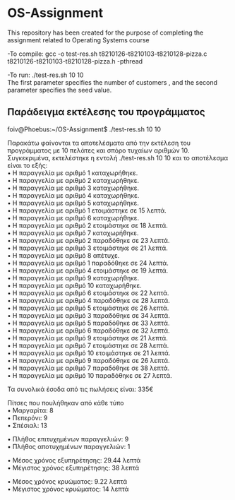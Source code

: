 # OS-Assignment
This repository has been created for the purpose of completing the assignment related to Operating Systems course


-To compile: gcc -o test-res.sh t8210126-t8210103-t8210128-pizza.c t8210126-t8210103-t8210128-pizza.h -pthread

-To run: ./test-res.sh 10 10   
The first parameter specifies the number of customers , and the second parameter specifies the seed value.

## Παράδειγμα εκτέλεσης του προγράμματος 
foiv@Phoebus:~/OS-Assignment$ ./test-res.sh 10 10


Παρακάτω φαίνονται τα αποτελέσματα από την εκτέλεση του προγράμματος με 10 πελάτες και σπόρο τυχαίων αριθμών 10.  Συγκεκριμένα, εκτελέστηκε η εντολή ./test-res.sh 10 10 και το αποτέλεσμα είναι το εξής:  
•	Η παραγγελία με αριθμό 1 καταχωρήθηκε.  
•	Η παραγγελία με αριθμό 2 καταχωρήθηκε.  
•	Η παραγγελία με αριθμό 3 καταχωρήθηκε.  
•	Η παραγγελία με αριθμό 4 καταχωρήθηκε.  
•	Η παραγγελία με αριθμό 5 καταχωρήθηκε.  
•	Η παραγγελία με αριθμό 1 ετοιμάστηκε σε 15 λεπτά.  
•	Η παραγγελία με αριθμό 6 καταχωρήθηκε.  
•	Η παραγγελία με αριθμό 2 ετοιμάστηκε σε 18 λεπτά.  
•	Η παραγγελία με αριθμό 7 καταχωρήθηκε.  
•	Η παραγγελία με αριθμό 2 παραδόθηκε σε 23 λεπτά.  
•	Η παραγγελία με αριθμό 3 ετοιμάστηκε σε 21 λεπτά.  
•	Η παραγγελία με αριθμό 8 απέτυχε.  
•	Η παραγγελία με αριθμό 1 παραδόθηκε σε 24 λεπτά.  
•	Η παραγγελία με αριθμό 4 ετοιμάστηκε σε 19 λεπτά.  
•	Η παραγγελία με αριθμό 9 καταχωρήθηκε.  
•	Η παραγγελία με αριθμό 10 καταχωρήθηκε.  
•	Η παραγγελία με αριθμό 6 ετοιμάστηκε σε 22 λεπτά.  
•	Η παραγγελία με αριθμό 4 παραδόθηκε σε 28 λεπτά.  
•	Η παραγγελία με αριθμό 5 ετοιμάστηκε σε 26 λεπτά.  
•	Η παραγγελία με αριθμό 3 παραδόθηκε σε 34 λεπτά.  
•	Η παραγγελία με αριθμό 5 παραδόθηκε σε 33 λεπτά.  
•	Η παραγγελία με αριθμό 6 παραδόθηκε σε 32 λεπτά.  
•	Η παραγγελία με αριθμό 9 ετοιμάστηκε σε 21 λεπτά.  
•	Η παραγγελία με αριθμό 7 ετοιμάστηκε σε 28 λεπτά.  
•	Η παραγγελία με αριθμό 10 ετοιμάστηκε σε 21 λεπτά.  
•	Η παραγγελία με αριθμό 9 παραδόθηκε σε 26 λεπτά.  
•	Η παραγγελία με αριθμό 7 παραδόθηκε σε 38 λεπτά.  
•	Η παραγγελία με αριθμό 10 παραδόθηκε σε 27 λεπτά.    
  
Τα συνολικά έσοδα από τις πωλήσεις είναι: 335€    

Πίτσες που πουλήθηκαν από κάθε τύπο  
•	Μαργαρίτα: 8  
•	Πεπερόνι: 9  
•	Σπέσιαλ: 13  
  
•	Πλήθος επιτυχημένων παραγγελιών: 9  
•	Πλήθος αποτυχημένων παραγγελιών: 1  

•	Μέσος χρόνος εξυπηρέτησης: 29.44 λεπτά  
•	Μέγιστος χρόνος εξυπηρέτησης: 38 λεπτά  

•	Μέσος χρόνος κρυώματος: 9.22 λεπτά  
•	Μέγιστος χρόνος κρυώματος: 14 λεπτά  


